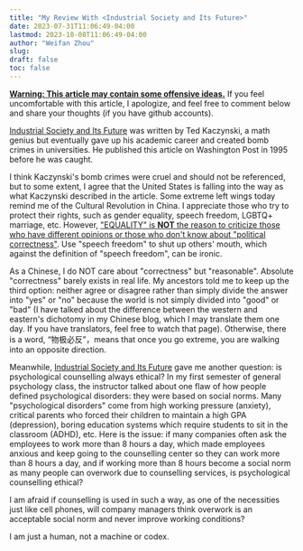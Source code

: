 ```yaml
--- 
title: "My Review With <Industrial Society and Its Future>"
date: 2023-07-31T11:06:49-04:00
lastmod: 2023-10-08T11:06:49-04:00
author: "Weifan Zhou"
slug:
draft: false
toc: false
---
```

<p><b><u>Warning: This article may contain some offensive ideas.</u></b> If you feel uncomfortable with this article, I apologize, and feel free to comment below and share your thoughts (if you have github accounts).</p>
<p><a href="https://www.washingtonpost.com/wp-srv/national/longterm/unabomber/manifesto.text.htm">Industrial Society and Its Future</a> was written by Ted Kaczynski, a math genius but eventually gave up his academic career and created bomb crimes in universities. He published this article on Washington Post in 1995 before he was caught. </p> 
<p>I think Kaczynski's bomb crimes were cruel and should not be referenced, but to some extent, I agree that the United States is falling into the way as what Kaczynski described in the article. Some extreme left wings today remind me of the Cultural Revolution in China. I appreciate those who try to protect their rights, such as gender equality, speech freedom, LGBTQ+ marriage, etc. However, <u>"EQUALITY" is <b>NOT</b> the reason to criticize those who have different opinions or those who don't know about "political correctness"</u>. Use "speech freedom" to shut up others' mouth, which against the definition of "speech freedom", can be ironic. </p>
<p>As a Chinese, I do NOT care about "correctness" but "reasonable". Absolute "correctness" barely exists in real life. My ancestors told me to keep up the third option: neither agree or disagree rather than simply divide the answer into "yes" or "no" because the world is not simply divided into "good" or "bad" (I have talked about the difference between the western and eastern's dichotomy in my Chinese blog, which I may translate them one day. If you have translators, feel free to watch that page). Otherwise, there is a word, “物极必反”，means that once you go extreme, you are walking into an opposite direction.</p>
<p>Meanwhile, <u>Industrial Society and Its Future</u> gave me another question: is psychological counselling always ethical? In my first semester of general psychology class, the instructor talked about one flaw of how people defined psychological disorders: they were based on social norms. Many "psychological disorders" come from high working pressure (anxiety), critical parents who forced their children to maintain a high GPA (depression), boring education systems which require students to sit in the classroom (ADHD), etc. Here is the issue: if many companies often ask the employees to work more than 8 hours a day, which made employees anxious and keep going to the counselling center so they can work more than 8 hours a day, and if working more than 8 hours become a social norm as many people can overwork due to counselling services, is psychological counselling ethical? </p>
<p>I am afraid if counselling is used in such a way, as one of the necessities just like cell phones, will company managers think overwork is an acceptable social norm and never improve working conditions?</p>
<p>I am just a human, not a machine or codex.</p>